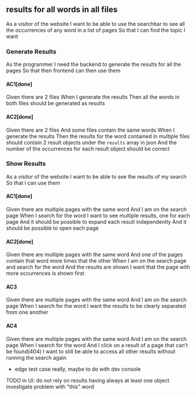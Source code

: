 ## results for all words in all files
As a visitor of the website
I want to be able to use the searchbar to see all the occurrences of any word in a list of pages
So that I can find the topic I want

### Generate Results
As the programmer
I need the backend to generate the results for all the pages
So that then frontend can then use them

#### AC1[done]
Given there are 2 files
When I generate the results
Then all the words in both files should be generated as results

#### AC2[done]
Given there are 2 files
And some files contain the same words
When I generate the results
Then the results for the word contained in multiple files should contain 2 result objects under the `results` array in json
And the number of the occurrences for each result object should be correct


### Show Results
As a visitor of the website
I want to be able to see the results of my search
So that i can use them

#### AC1[done]
Given there are multiple pages with the same word
And I am on the search page
When I search for the word
I want to see multiple results, one for each page
And it should be possible to expand each result independently
And it should be possible to open each page

#### AC2[done]
Given there are multiple pages with the same word
And one of the pages contain that word more times that the other
When I am on the search page and search for the word
And the results are shown
I want that the page with more occurrences is shown first

#### AC3
Given there are multiple pages with the same word
And I am on the search page
When I search for the word
I want the results to be clearly separated from one another

#### AC4
Given there are multiple pages with the same word
And I am on the search page
When I search for the word
And I click on a result of a page that can't be found(404)
I want to still be able to access all other results without running the search again
- edge test case really, maybe to do with dev console


TODO in UI:
do not rely on results having always at least one object
investigate problem with "this" word
